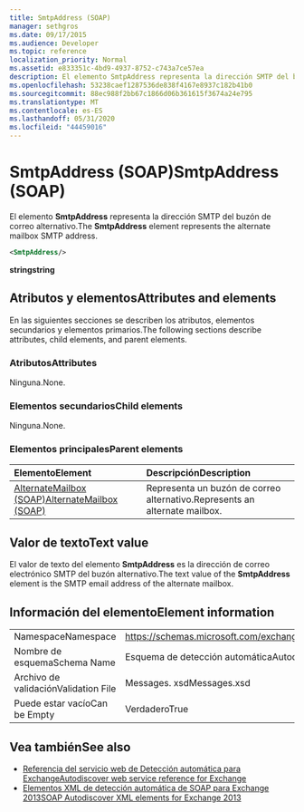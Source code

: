 ```yaml
---
title: SmtpAddress (SOAP)
manager: sethgros
ms.date: 09/17/2015
ms.audience: Developer
ms.topic: reference
localization_priority: Normal
ms.assetid: e833351c-4bd9-4937-8752-c743a7ce57ea
description: El elemento SmtpAddress representa la dirección SMTP del buzón de correo alternativo.
ms.openlocfilehash: 53238caef1287536de838f4167e8937c182b41b0
ms.sourcegitcommit: 88ec988f2bb67c1866d06b361615f3674a24e795
ms.translationtype: MT
ms.contentlocale: es-ES
ms.lasthandoff: 05/31/2020
ms.locfileid: "44459016"
---
```

# <a name="smtpaddress-soap"></a><span data-ttu-id="3a9b0-103">SmtpAddress (SOAP)</span><span class="sxs-lookup"><span data-stu-id="3a9b0-103">SmtpAddress (SOAP)</span></span>

<span data-ttu-id="3a9b0-104">El elemento **SmtpAddress** representa la dirección SMTP del buzón de correo alternativo.</span><span class="sxs-lookup"><span data-stu-id="3a9b0-104">The **SmtpAddress** element represents the alternate mailbox SMTP address.</span></span> 
  
```XML
<SmtpAddress/>
```

<span data-ttu-id="3a9b0-105">**string**</span><span class="sxs-lookup"><span data-stu-id="3a9b0-105">**string**</span></span>

## <a name="attributes-and-elements"></a><span data-ttu-id="3a9b0-106">Atributos y elementos</span><span class="sxs-lookup"><span data-stu-id="3a9b0-106">Attributes and elements</span></span>

<span data-ttu-id="3a9b0-107">En las siguientes secciones se describen los atributos, elementos secundarios y elementos primarios.</span><span class="sxs-lookup"><span data-stu-id="3a9b0-107">The following sections describe attributes, child elements, and parent elements.</span></span>
  
### <a name="attributes"></a><span data-ttu-id="3a9b0-108">Atributos</span><span class="sxs-lookup"><span data-stu-id="3a9b0-108">Attributes</span></span>

<span data-ttu-id="3a9b0-109">Ninguna.</span><span class="sxs-lookup"><span data-stu-id="3a9b0-109">None.</span></span>
  
### <a name="child-elements"></a><span data-ttu-id="3a9b0-110">Elementos secundarios</span><span class="sxs-lookup"><span data-stu-id="3a9b0-110">Child elements</span></span>

<span data-ttu-id="3a9b0-111">Ninguna.</span><span class="sxs-lookup"><span data-stu-id="3a9b0-111">None.</span></span>
  
### <a name="parent-elements"></a><span data-ttu-id="3a9b0-112">Elementos principales</span><span class="sxs-lookup"><span data-stu-id="3a9b0-112">Parent elements</span></span>

|<span data-ttu-id="3a9b0-113">**Elemento**</span><span class="sxs-lookup"><span data-stu-id="3a9b0-113">**Element**</span></span>|<span data-ttu-id="3a9b0-114">**Descripción**</span><span class="sxs-lookup"><span data-stu-id="3a9b0-114">**Description**</span></span>|
|:-----|:-----|
|[<span data-ttu-id="3a9b0-115">AlternateMailbox (SOAP)</span><span class="sxs-lookup"><span data-stu-id="3a9b0-115">AlternateMailbox (SOAP)</span></span>](alternatemailbox-soap.md) <br/> |<span data-ttu-id="3a9b0-116">Representa un buzón de correo alternativo.</span><span class="sxs-lookup"><span data-stu-id="3a9b0-116">Represents an alternate mailbox.</span></span>  <br/> |
   
## <a name="text-value"></a><span data-ttu-id="3a9b0-117">Valor de texto</span><span class="sxs-lookup"><span data-stu-id="3a9b0-117">Text value</span></span>

<span data-ttu-id="3a9b0-118">El valor de texto del elemento **SmtpAddress** es la dirección de correo electrónico SMTP del buzón alternativo.</span><span class="sxs-lookup"><span data-stu-id="3a9b0-118">The text value of the **SmtpAddress** element is the SMTP email address of the alternate mailbox.</span></span> 
  
## <a name="element-information"></a><span data-ttu-id="3a9b0-119">Información del elemento</span><span class="sxs-lookup"><span data-stu-id="3a9b0-119">Element information</span></span>

|||
|:-----|:-----|
|<span data-ttu-id="3a9b0-120">Namespace</span><span class="sxs-lookup"><span data-stu-id="3a9b0-120">Namespace</span></span>  <br/> |https://schemas.microsoft.com/exchange/2010/Autodiscover  <br/> |
|<span data-ttu-id="3a9b0-121">Nombre de esquema</span><span class="sxs-lookup"><span data-stu-id="3a9b0-121">Schema Name</span></span>  <br/> |<span data-ttu-id="3a9b0-122">Esquema de detección automática</span><span class="sxs-lookup"><span data-stu-id="3a9b0-122">Autodiscover schema</span></span>  <br/> |
|<span data-ttu-id="3a9b0-123">Archivo de validación</span><span class="sxs-lookup"><span data-stu-id="3a9b0-123">Validation File</span></span>  <br/> |<span data-ttu-id="3a9b0-124">Messages. xsd</span><span class="sxs-lookup"><span data-stu-id="3a9b0-124">Messages.xsd</span></span>  <br/> |
|<span data-ttu-id="3a9b0-125">Puede estar vacío</span><span class="sxs-lookup"><span data-stu-id="3a9b0-125">Can be Empty</span></span>  <br/> |<span data-ttu-id="3a9b0-126">Verdadero</span><span class="sxs-lookup"><span data-stu-id="3a9b0-126">True</span></span>  <br/> |
   
## <a name="see-also"></a><span data-ttu-id="3a9b0-127">Vea también</span><span class="sxs-lookup"><span data-stu-id="3a9b0-127">See also</span></span>

- [<span data-ttu-id="3a9b0-128">Referencia del servicio web de Detección automática para Exchange</span><span class="sxs-lookup"><span data-stu-id="3a9b0-128">Autodiscover web service reference for Exchange</span></span>](autodiscover-web-service-reference-for-exchange.md)
- [<span data-ttu-id="3a9b0-129">Elementos XML de detección automática de SOAP para Exchange 2013</span><span class="sxs-lookup"><span data-stu-id="3a9b0-129">SOAP Autodiscover XML elements for Exchange 2013</span></span>](soap-autodiscover-xml-elements-for-exchange-2013.md)

